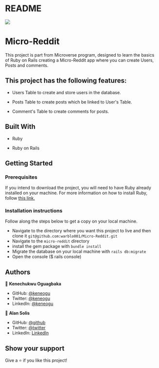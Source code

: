# README

![](https://img.shields.io/badge/Microverse-blueviolet)

# Micro-Reddit

This project is part from Microverse program, designed to learn the basics of Ruby on Rails creating a Micro-Reddit app where you can create Users, Posts and comments.


## This project has the following features:

- Users Table to create and store users in the database.

- Posts Table to create posts which be linked to User's Table.

- Comment's Table to create comments for posts.

## Built With

- Ruby

- Ruby on Rails

## Getting Started

### Prerequisites

If you intend to download the project, you will need to have Ruby already installed on your machine. For more information on how to install Ruby, follow [this link.](https://www.ruby-lang.org/en/downloads/)

### Installation instructions

Follow along the steps below to get a copy on your local machine.

- Navigate to the directory where you want this project to live and then clone it `git@github.com:warblo001/Micro-Reddit.git`
- Navigate to the `micro-reddit` directory
- install the gem package with `bundle install`
- Migrate the database on your local machine with `rails db:migrate`
- Open the console ($ rails console)

## Authors

👤 **Kenechukwu Oguagbaka**

- GitHub: [@keneogu](https://github.com/keneogu)
- Twitter: [@keneogu](https://twitter.com/keneogu)
- LinkedIn: [@keneogu](https://www.linkedin.com/in/kene-ogu)

👤 **Alan Solis**

- GitHub: [@github](https://github.com/warblo001)
- Twitter: [@twitter](https://twitter.com/Alan55572391)
- LinkedIn: [LinkedIn](https://www.linkedin.com/in/alan-solis)

## Show your support

Give a ⭐️ if you like this project!